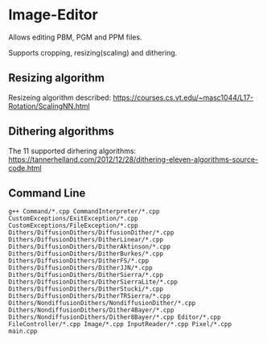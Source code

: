 # Image-Editor
Allows editing PBM, PGM and PPM files.

Supports cropping, resizing(scaling) and dithering.

## Resizing algorithm
Resizeing algorithm described: https://courses.cs.vt.edu/~masc1044/L17-Rotation/ScalingNN.html

## Dithering algorithms
The 11 supported dirhering algorithms: https://tannerhelland.com/2012/12/28/dithering-eleven-algorithms-source-code.html

## Command Line
```
g++ Command/*.cpp CommandInterpreter/*.cpp CustomExceptions/ExitException/*.cpp CustomExceptions/FileException/*.cpp Dithers/DiffusionDithers/DiffusionDither/*.cpp Dithers/DiffusionDithers/DitherLinear/*.cpp Dithers/DiffusionDithers/DitherAktinson/*.cpp Dithers/DiffusionDithers/DitherBurkes/*.cpp Dithers/DiffusionDithers/DitherFS/*.cpp Dithers/DiffusionDithers/DitherJJN/*.cpp Dithers/DiffusionDithers/DitherSierra/*.cpp Dithers/DiffusionDithers/DitherSierraLite/*.cpp Dithers/DiffusionDithers/DitherStucki/*.cpp Dithers/DiffusionDithers/DitherTRSierra/*.cpp Dithers/NondiffusionDithers/NondiffusionDither/*.cpp Dithers/NondiffusionDithers/Dither4Bayer/*.cpp Dithers/NondiffusionDithers/Dither8Bayer/*.cpp Editor/*.cpp FileController/*.cpp Image/*.cpp InputReader/*.cpp Pixel/*.cpp main.cpp
```